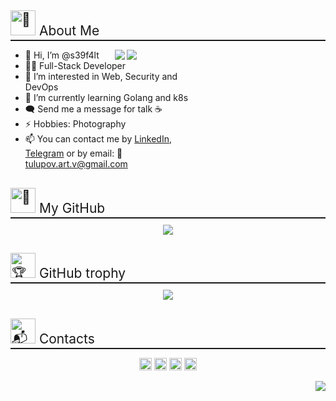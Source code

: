 <div style="display: block;">
    <h2 style="text-align: left; margin-bottom: 2%; border-bottom: 2px solid; font-weight: normal; padding-bottom: 2px;"><img width="40px" height="40px" src="https://www.freecodecamp.org/news/content/images/size/w2000/2019/08/octo.png" alt="🌟" /> About Me</h2>
    <div align="right" style="max-width:40%;">
        <p><img align="right" src="https://www.hackthebox.com/badge/image/1277305"/></p>
        <p><img align="right" src="https://media.tenor.com/WsDRTInPyNkAAAAM/laptop.gif"/></p>
    </div>
    <div align="left" style="max-width:60%;">
        <ul>
            <li>👋 Hi, I’m @s39f4lt</li>
            <li>👨‍💻 Full-Stack Developer</li>
            <li>👀 I’m interested in Web, Security and DevOps</li>
            <li>🌱 I’m currently learning Golang and k8s</li>
            <li>🗨️ Send me a message for talk ☕</li>
            <li>⚡ Hobbies: Photography</li>
            <li>📫 You can contact me by <a href="https://www.linkedin.com/in/tulupov-art-v" target="_blank">LinkedIn</a>, <a href="https://t.me/tulupovartem" target="_blank">Telegram</a> or by email: 💼 <a href="mailto:https://tulupov.art.v@gmail.com" target="_blank">tulupov.art.v@gmail.com</a></li>
        </ul>
    </div>
</div>
<div style="text-align: center;">
    <h2 style="text-align: left; margin-bottom: 2%; border-bottom: 2px solid; font-weight: normal; padding-bottom: 2px;"><img width="40px" height="40px" src="https://github.githubassets.com/images/modules/logos_page/Octocat.png" alt="💾" /> My GitHub</h2>
    <img src="https://github-readme-stats.vercel.app/api/top-langs/?username=s39f4lt&show_icons=true&theme=transparent"/>
</dib>
<div style="display: block;">
    <h2 style="text-align: left; margin-bottom: 2%; border-bottom: 2px solid; font-weight: normal; padding-bottom: 2px;"><img width="40px" height="40px" src="https://icons.iconarchive.com/icons/artcore-illustrations/artcore-4/512/github-icon.png" alt="🏆" /> GitHub trophy</h2>
    <img src="https://github-profile-trophy.vercel.app/?username=s39f4lt&theme=onedark&column=5"/>
</div>
<div style="display: block;">
    <h2 style="text-align: left; margin-bottom: 2%; border-bottom: 2px solid; font-weight: normal; padding-bottom: 2px;"><img width="40px" height="40px" src="https://octodex.github.com/images/minion.png" alt="📬" /> Contacts</h2>
    <p align="center">
        <a href="https://t.me/tulupovartem" target="_blank"><img width="20px" height="20px" src="https://telegra.ph/file/26d2289b53f2b5f183a49.png" alt="Telegram" /></a>
        <a href="mailto:https://tulupov.art.v@gmail.com" target="_blank"><img width="20px" height="20px" src="https://img.icons8.com/color/48/000000/gmail--v2.png" alt="GMail" /></a>
        <a href="https://www.linkedin.com/in/tulupov-art-v" target="_blank"><img width="20px" height="20px" src="https://raw.githubusercontent.com/rahuldkjain/github-profile-readme-generator/master/src/images/icons/Social/linked-in-alt.svg" alt="LinkedIn" /></a>
        <a href="https://www.reddit.com/user/t1mmik" target="_blank"><img width="20px" height="20px" src="https://images.vexels.com/media/users/3/141097/isolated/lists/b9ae06c09f2ef921415cef871e7aa9c2-reddit-distorted-round-icon.png" alt="Reddit" /></a>
    </p>
</div>
<div style="display: block;" >
    <img align="right" src="https://visitcount.itsvg.in/api?id=s39f4lt&label=Profile%20Views&color=1&pretty=true" />
</div>
